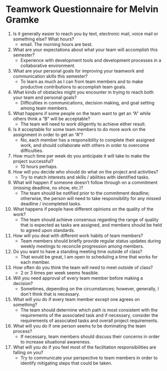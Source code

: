 # Teamwork Questionnaire for Melvin Gramke

1.    Is it generally easier to reach you by text, electronic mail, voice mail or something else? What hours?
        * email. The morning hours are best.
2.    What are your expectations about what your team will accomplish this semester?
        * Experience with development tools and development processes in a collaborative environment.
3.    What are your personal goals for improving your teamwork and communication skills this semester?
        * To learn as much as I can from team members and to make productive contributions to accomplish team goals.
4.    What kinds of obstacles might you encounter in trying to reach both your team and personal goals?
        * Difficulties in communications, decision making, and goal setting among team members.
5.    What happens if some people on the team want to get an “A” while others think a “B” will be acceptable?
        * The team will need to work diligently to achieve either result.
6.    Is it acceptable for some team members to do more work on the assignment in order to get an “A”?
        * No, each member has a responsibility to complete their assigned work, and should collaborate with others in order to overcome difficulties.
7.    How much time per week do you anticipate it will take to make the project successful?
        * 10 hours perhaps.
8.    How will you decide who should do what on the project and activities?
        * Try to match interests and skills / abilities with identified tasks.
9.    What will happen if someone doesn’t follow through on a commitment (missing deadline, no show, etc.)?
        * The team should be notified prior to the commitment deadline; otherwise, the person will need to take responsibility for any missed deadline / incompleted tasks.
10.    What happens if people have different opinions on the quality of the work?
        * The team should achieve consensus regarding the range of quality that is expected as tasks are assigned, and members should be held to agreed upon standards.
11.    How will you deal with different work habits of team members?
        * Team members should briefly provide regular status updates during weekly meetings to reconcile progression among members.
12.    Do you want to have a standing meeting time outside of class?
        * That would be great, I am open to scheduling a time that works for each member.
13.    How often do you think the team will need to meet outside of class?
        * 2 or 3 times per week seems feasible.
14.    Will you need approval of every team member before making a decision?
        * Sometimes, depending on the circumstances; however, generally, I don't think that is necessary.
15.    What will you do if every team member except one agrees on something?
        * The team should determine which path is most consistent with the requirements of the associated task and if necessary, consider the requirements of associated tasks and overall project requirements.
16.    What will you do if one person seems to be dominating the team process?
        * If necessary, team members should discuss their concerns in order to increase situational awareness.
17.    What will you do if you feel most of the facilitation responsibilities are falling on you?
        * Try to communicate your perspective to team members in order to identify mitigating steps that could be taken.

